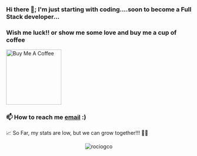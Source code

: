 ### Hi there 👋; I'm just starting with coding....soon to become a Full Stack developer...
### Wish me luck!! or show me some love and buy me a cup of coffee 

<a href="https://www.buymeacoffee.com/rociogco"><img src="https://cdn.buymeacoffee.com/buttons/v2/default-red.png" alt="Buy Me A Coffee" width="150" ></a>

### 📫 How to reach me [email](mailto:rociog993@gmail.com) :)

📈 So Far, my stats are low, but we can grow together!!! 💪🏼

<p align="center"> <img src="https://github-readme-stats.vercel.app/api?username=rociogco&show_icons=true&theme=gotham" alt="rociogco" />

<!--
**rociogco/rociogco** is a ✨ _special_ ✨ repository because its `README.md` (this file) appears on your GitHub profile.

Here are some ideas to get you started:

- 🔭 I’m currently working on ...
- 🌱 I’m currently learning ...
- 👯 I’m looking to collaborate on ...
- 🤔 I’m looking for help with ...
- 💬 Ask me about ...
- 📫 How to reach me: ...
- 😄 Pronouns: ...
- ⚡ Fun fact: ...
-->
